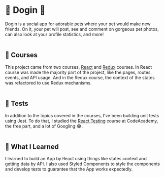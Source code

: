 # 🐶 Dogin 🐶
Dogin is a social app for adorable pets where your pet would make new friends. On it, your pet will post, see and comment on gorgeous pet photos, can also look at your profile statistics, and more!
<br/><br/>

## 🐾 Courses 
This project came from two courses, [React](https://www.origamid.com/curso/react-completo/) and [Redux](https://www.origamid.com/curso/redux-com-react) courses. In React course was made the majority part of the project, like the pages, routes, events, and API usage. And in the Redux course, the context of the states was refactored to use Redux mechanisms.
<br/><br/>

## 🐾 Tests
In addition to the topics covered in the courses, I've been building unit tests using Jest. To do that, I studied the [React Testing](https://www.codecademy.com/learn/learn-react-testing) course at CodeAcademy, the free part, and a lot of Googling 😂.
<br/><br/>

## 🐾 What I Learned
I learned to build an App by React using things like states context and getting data by API. I also used Styled Components to style the components and develop tests to guarantee that the App works expectedly.
